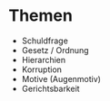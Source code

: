 # Themen

- Schuldfrage
- Gesetz / Ordnung
- Hierarchien
- Korruption
- Motive (Augenmotiv)
- Gerichtsbarkeit
